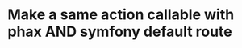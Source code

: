 Make a same action callable with phax AND symfony default route
===============================================================
